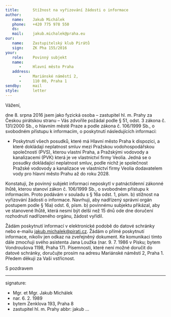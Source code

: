 ```yaml
---
title:      Stížnost na vyřizování žádosti o informace
author:
   name:    Jakub Michálek
   phone:   +420 775 978 550
   ds:      
   mail:    jakub.michalek@praha.eu
our:
   name:    Zastupitelský klub Pirátů
   sign:    ZK Pha 155/2016
your:
   role:    Povinný subjekt
   name:    
      -     Hlavní město Praha
   address:
      -     Mariánské náměstí 2,
      -     110 00, Praha 1
sendby:     mail
style:      letter
---
```


Vážení,

dne 8. srpna 2016 jsem jako fyzická osoba – zastupitel hl. m. Prahy za Českou pirátskou stranu – Vás zdvořile požádal podle § 51, odst. 3 zákona č. 131/2000 Sb., o hlavním městě Praze a podle zákona č. 106/1999 Sb., o svobodném přístupu k informacím, o poskytnutí následujících informací:

* Poskytnutí všech posudků, které má Hlavní město Praha k dispozici, a které dokládají neplatnost smluv mezi Pražskou vodohospodářskou společností (PVS), kterou vlastní Praha, a Pražskými vodovody a kanalizacemi (PVK) která je ve vlastnictví firmy Veolia. Jedná se o posudky dokládající neplatnost smluv, podle nichž je společnost Pražské vodovody a kanalizace ve vlastnictví firmy Veolia dodavatelem vody pro hlavní město Prahu až do roku 2028.

Konstatuji, že povinný subjekt informaci neposkytl v patnáctidenní zákonné lhůtě, kterou stanoví zákon č. 106/1999 Sb., o svobodném přístupu k informacím. Proto podávám v souladu s § 16a odst. 1, písm. b) stížnost na vyřizování žádosti o informace. Navrhuji, aby nadřízený správní orgán postupem podle § 16a) odst. 6, písm. b) povinnému subjektu přikázal, aby ve stanovené lhůtě, která nesmí být delší než 15 dnů ode dne doručení rozhodnutí nadřízeného orgánu, žádost vyřídil.

Žádám poskytnutí informací v elektronické podobě do datové schránky nebo e-mailu jakub.michalek@pirati.cz. Žádám o přímé poskytnutí informace, nikoliv jen odkaz na zveřejněný dokument. Ke komunikaci tímto dále zmocňuji svého asistenta Jana Loužka (nar. 9. 7. 1986 v Písku; bytem Vondroušova 1198, Praha 17). Písemnosti, které není možné doručit do datové schránky, doručujte prosím na adresu Mariánské náměstí 2, Praha 1. Předem děkuji za Vaši vstřícnost.

S pozdravem

---
signature: 
  - Mgr. et Mgr. Jakub Michálek
  - nar. 6. 2. 1989
  - bytem Zenklova 193, Praha 8
  - zastupitel hl. m. Prahy
abbr:       jakub
...
